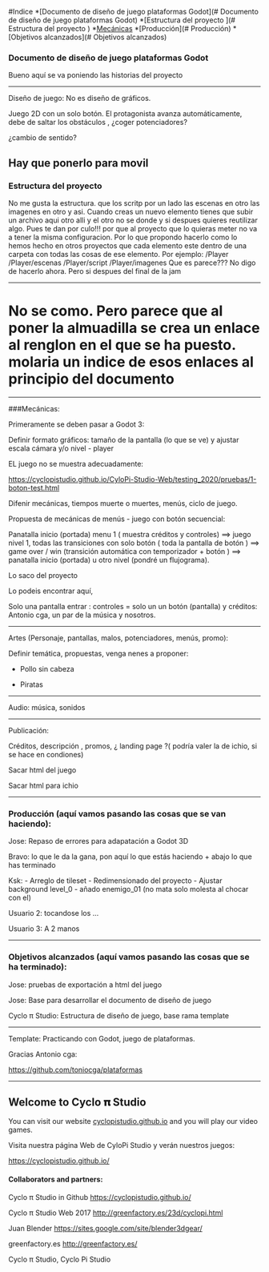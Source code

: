 #Indice
*[Documento de diseño de juego plataformas Godot](# Documento de diseño de juego plataformas Godot)
*[Estructura del proyecto ](# Estructura del proyecto )
*[Mecánicas](#Mecánicas)
*[Producción](# Producción)
*[Objetivos alcanzados](# Objetivos alcanzados)

### Documento de diseño de juego plataformas Godot

Bueno aquí se va poniendo las historias del proyecto

-----------------------------------

Diseño de juego: No es diseño de gráficos.

Juego 2D con un solo botón. El protagonista avanza automáticamente, debe de saltar los obstáculos , ¿coger potenciadores? 

¿cambio de sentido?

Hay que ponerlo para movil
--------------------------------
### Estructura del proyecto 
No me gusta la estructura. que los scritp por un lado las escenas en otro las imagenes en otro y asi. Cuando creas un nuevo elemento tienes que subir un archivo aqui otro alli y el otro no se donde y si despues quieres reutilizar algo. Pues te dan por culo!!! por que al proyecto que lo quieras meter no va a tener la misma configuracion. Por lo que propondo hacerlo como lo hemos hecho en otros proyectos que cada elemento este dentro de una carpeta con todas las cosas de ese elemento. 
Por ejemplo:
/Player
/Player/escenas
/Player/script
/Player/imagenes
Que es parece???
No digo de hacerlo ahora. Pero si despues del final de la jam

----------------------------------
# No se como. Pero parece que al poner la almuadilla se crea un enlace al renglon en el que se ha puesto. molaria un indice de esos enlaces al principio del documento
-----------------------------------
###Mecánicas:

Primeramente se deben pasar a Godot 3:

Definir formato gráficos: tamaño de la pantalla (lo que se ve) y ajustar escala cámara y/o nivel - player

EL juego no se muestra adecuadamente:

https://cyclopistudio.github.io/CyloPi-Studio-Web/testing_2020/pruebas/1-boton-test.html

Difenir mecánicas, tiempos muerte o muertes, menús, ciclo de juego.

Propuesta de mecánicas de menús - juego con botón secuencial:

Panatalla inicio (portada) menu 1 ( muestra créditos y controles) ==> juego nivel 1,  todas las transiciones con solo botón ( toda la pantalla de botón ) ==> game over / win (transición automática con  temporizador + botón ) ==> panatalla inicio (portada) u otro nivel (pondré un flujograma). 

Lo saco del proyecto

Lo podeis encontrar aquí, 

Solo una pantalla entrar : controles = solo un un botón (pantalla) y créditos: Antonio cga, un par de la música y nosotros. 

-----------------------------------

Artes (Personaje, pantallas, malos, potenciadores, menús, promo):

Definir temática, propuestas, venga nenes a proponer:

* Pollo sin cabeza

* Piratas

-----------------------------------

Audio: música, sonidos 

-----------------------------------

Publicación:

Créditos,  descripción , promos, ¿ landing page ?( podría valer la de ichio, si se hace en condiones)

Sacar html del juego

Sacar html para ichio

-----------------------------------

### Producción (aquí vamos pasando las cosas que se van haciendo):

Jose: Repaso de errores para adapatación a Godot 3D

Bravo: lo que le da la gana, pon aquí lo que estás haciendo +  abajo lo que has terminado

Ksk: - Arreglo de tileset
     - Redimensionado del proyecto 
     - Ajustar background level_0
     - añado enemigo_01 (no mata solo molesta al chocar con el)

Usuario 2: tocandose los ...

Usuario 3: A 2 manos

-----------------------------------

### Objetivos alcanzados (aquí vamos pasando las cosas que se ha terminado):
Jose: pruebas de exportación a html del juego

Jose: Base para desarrollar el documento de diseño de juego

Cyclo π Studio: Estructura de diseño de juego, base rama template 

-----------------------------------


Template: Practicando con Godot, juego de plataformas. 

Gracias  Antonio cga:

https://github.com/toniocga/plataformas

--------------------------------------------------------------------------------------------------------------

## Welcome to Cyclo 𝛑 Studio

You can visit our website [cyclopistudio.github.io](https://cyclopistudio.github.io/) and you will play our video games.

Visita nuestra página Web de CyloPi Studio y verán nuestros juegos:

https://cyclopistudio.github.io/


#### Collaborators and partners:

Cyclo π Studio in Github https://cyclopistudio.github.io/

Cyclo π Studio Web 2017 http://greenfactory.es/23d/cyclopi.html

Juan Blender https://sites.google.com/site/blender3dgear/

greenfactory.es http://greenfactory.es/

Cyclo π Studio, Cyclo Pi Studio

